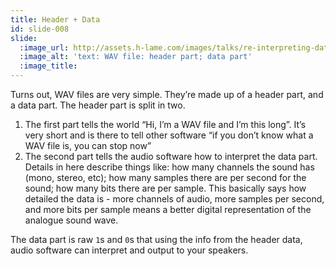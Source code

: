 ```yaml
---
title: Header + Data
id: slide-008
slide:
  :image_url: http://assets.h-lame.com/images/talks/re-interpreting-data/lrug-jan-2020/slides/008.png
  :image_alt: 'text: WAV file: header part; data part'
  :image_title:
---
```

Turns out, WAV files are very simple.  They’re made up of a header part, and a data part.  The header part is split in two.

1. The first part tells the world “Hi, I’m a WAV file and I’m this long”.  It’s very short and is there to tell other software “if you don’t know what a WAV file is, you can stop now”
1. The second part tells the audio software how to interpret the data part.  Details in here describe things like: how many channels the sound has (mono, stereo, etc); how many samples there are per second for the sound; how many bits there are per sample.  This basically says how detailed the data is - more channels of audio, more samples per second, and more bits per sample means a better digital representation of the analogue sound wave.

The data part is raw `1`s and `0`s that using the info from the header data, audio software can interpret and output to your speakers.
